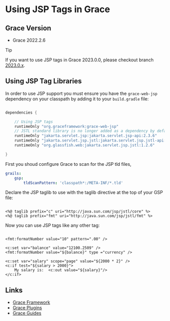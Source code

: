 # Using JSP Tags in Grace

## Grace Version

* Grace 2022.2.6

> [!TIP]
> If you want to use JSP tags in Grace 2023.0.0, please checkout branch [2023.0.x](https://github.com/grace-guides/gs-jsp-tags/tree/2023.0.x).

## Using JSP Tag Libraries

In order to use JSP support you must ensure you have the `grace-web-jsp` dependency on your classpath by adding it to your `build.gradle` file:

```gradle

dependencies {

    // Using JSP tags
    runtimeOnly "org.graceframework:grace-web-jsp"
    // JSTL standard library is no longer added as a dependency by default
    runtimeOnly "jakarta.servlet.jsp:jakarta.servlet.jsp-api:2.3.6"
    runtimeOnly "jakarta.servlet.jsp.jstl:jakarta.servlet.jsp.jstl-api:1.2.7"
    runtimeOnly "org.glassfish.web:jakarta.servlet.jsp.jstl:1.2.6"

}

```

First you shoud configure Grace to scan for the JSP tld files,

```yml
grails:
    gsp:
        tldScanPattern: 'classpath*:/META-INF/*.tld'
```

Declare the JSP taglib to use with the taglib directive at the top of your GSP file:

```

<%@ taglib prefix="c" uri="http://java.sun.com/jsp/jstl/core" %>
<%@ taglib prefix="fmt" uri="http://java.sun.com/jsp/jstl/fmt" %>

```

Now you can use JSP tags like any other tag:

```gsp

<fmt:formatNumber value="10" pattern=".00" />

<c:set var="balance" value="12100.2509" />
<fmt:formatNumber value="${balance}" type ="currency" />

<c:set var="salary" scope="page" value="${2000 * 2}" />
<c:if test="${salary > 2000}">
    My salary is:  <c:out value="${salary}"/>
</c:if>
```

## Links

- [Grace Framework](https://github.com/graceframework/grace-framework)
- [Grace Plugins](https://github.com/grace-plugins)
- [Grace Guides](https://github.com/grace-guides)

